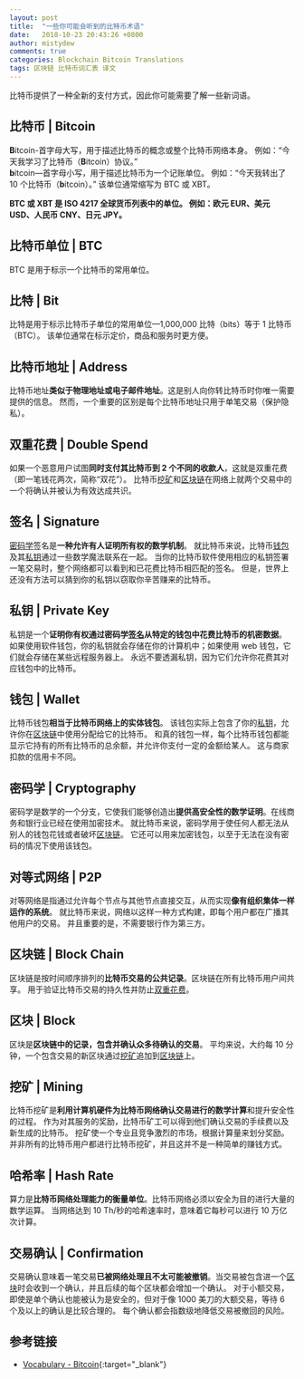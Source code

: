 ```yaml
---
layout: post
title:  "一些你可能会听到的比特币术语"
date:   2018-10-23 20:43:26 +0800
author: mistydew
comments: true
categories: Blockchain Bitcoin Translations
tags: 区块链 比特币词汇表 译文
---
```

比特币提供了一种全新的支付方式，因此你可能需要了解一些新词语。

## 比特币 | Bitcoin

**B**itcoin-首字母大写，用于描述比特币的概念或整个比特币网络本身。
例如：“今天我学习了比特币（**B**itcoin）协议。”<br>
**b**itcoin—首字母小写，用于描述比特币为一个记账单位。
例如：“今天我转出了 10 个比特币（**b**itcoin）。”
该单位通常缩写为 BTC 或 XBT。

**BTC 或 XBT 是 ISO 4217 全球货币列表中的单位。
例如：欧元 EUR、美元 USD、人民币 CNY、日元 JPY。**

## 比特币单位 | BTC

BTC 是用于标示一个比特币的常用单位。

## 比特 | Bit

比特是用于标示比特币子单位的常用单位—1,000,000 比特（bits）等于 1 比特币（BTC）。
该单位通常在标示定价，商品和服务时更方便。

## 比特币地址 | Address

比特币地址**类似于物理地址或电子邮件地址**。这是别人向你转比特币时你唯一需要提供的信息。
然而，一个重要的区别是每个比特币地址只用于单笔交易（保护隐私）。

## 双重花费 | Double Spend

如果一个恶意用户试图**同时支付其比特币到 2 个不同的收款人**，这就是双重花费（即一笔钱花两次，简称“双花”）。
比特币[挖矿](#挖矿--mining)和[区块链](#区块链--block-chain)在网络上就两个交易中的一个将确认并被认为有效达成共识。

## 签名 | Signature

[密码学](#密码学--cryptography)签名是**一种允许有人证明所有权的数学机制**。
就比特币来说，比特币[钱包](#钱包--wallet)及其[私钥](#私钥--private-key)通过一些数学魔法联系在一起。
当你的比特币软件使用相应的私钥签署一笔交易时，整个网络都可以看到和已花费比特币相匹配的签名。
但是，世界上还没有方法可以猜到你的私钥以窃取你辛苦赚来的比特币。

## 私钥 | Private Key

私钥是一个**证明你有权通过密码学[签名](#签名--signature)从特定的钱包中花费比特币的机密数据**。
如果使用软件钱包，你的私钥就会存储在你的计算机中；如果使用 web 钱包，它们就会存储在某些远程服务器上。
永远不要透漏私钥，因为它们允许你花费其对应钱包中的比特币。

## 钱包 | Wallet

比特币钱包**相当于比特币网络上的实体钱包**。
该钱包实际上包含了你的[私钥](#私钥--private-key)，允许你在[区块链](#区块链--block-chain)中使用分配给它的比特币。
和真的钱包一样，每个比特币钱包都能显示它持有的所有比特币的总余额，并允许你支付一定的金额给某人。
这与商家扣款的信用卡不同。

## 密码学 | Cryptography

密码学是数学的一个分支，它使我们能够创造出**提供高安全性的数学证明**。在线商务和银行业已经在使用加密技术。
就比特币来说，密码学用于使任何人都无法从别人的钱包花钱或者破坏[区块链](#区块链--block-chain)。
它还可以用来加密钱包，以至于无法在没有密码的情况下使用该钱包。

## 对等式网络 | P2P

对等网络是指通过允许每个节点与其他节点直接交互，从而实现**像有组织集体一样运作的系统**。
就比特币来说，网络以这样一种方式构建，即每个用户都在广播其他用户的交易。
并且重要的是，不需要银行作为第三方。

## 区块链 | Block Chain

区块链是按时间顺序排列的**比特币交易的公共记录**。区块链在所有比特币用户间共享。
用于验证比特币交易的持久性并防止[双重花费](#双重花费--double-spend)。

## 区块 | Block

区块是**区块链中的记录，包含并确认众多待确认的交易**。
平均来说，大约每 10 分钟，一个包含交易的新区块通过[挖矿](#挖矿--mining)追加到[区块链](#区块链--block-chain)上。

## 挖矿 | Mining

比特币挖矿是**利用计算机硬件为比特币网络确认交易进行的数学计算**和提升安全性的过程。
作为对其服务的奖励，比特币矿工可以得到他们确认交易的手续费以及新生成的比特币。
挖矿使一个专业且竞争激烈的市场，根据计算量来划分奖励。
并非所有的比特币用户都进行比特币挖矿，并且这并不是一种简单的赚钱方式。

## 哈希率 | Hash Rate

算力是**比特币网络处理能力的衡量单位**。比特币网络必须以安全为目的进行大量的数学运算。
当网络达到 10 Th/秒的哈希速率时，意味着它每秒可以进行 10 万亿次计算。

## 交易确认 | Confirmation

交易确认意味着一笔交易**已被网络处理且不太可能被撤销**。当交易被包含进一个[区块](#区块--block)时会收到一个确认，并且后续的每个区块都会增加一个确认。
对于小额交易，即使是单个确认也能被认为是安全的，但对于像 1000 美刀的大额交易，等待 6 个及以上的确认是比较合理的。
每个确认都会指数级地降低交易被撤回的风险。

## 参考链接

* [Vocabulary - Bitcoin](https://bitcoin.org/en/vocabulary){:target="_blank"}
